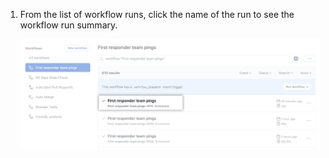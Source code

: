 1. From the list of workflow runs, click the name of the run to see the workflow run summary.

   ![Nombre de la ejecución de flujo de trabajo](/assets/images/help/repository/run-name.png)
